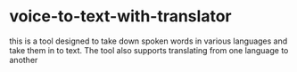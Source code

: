 # voice-to-text-with-translator
this is a tool designed to take down spoken words in various languages and take them in to text. The tool also supports translating from one language to another
